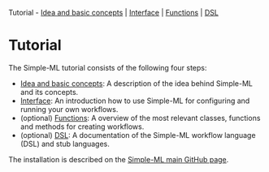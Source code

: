 Tutorial - [Idea and basic concepts][tutorial_concepts] | [Interface][tutorial_interface] | [Functions][functions] | [DSL][dsl-tutorial]

# Tutorial

The Simple-ML tutorial consists of the following four steps:

* [Idea and basic concepts][tutorial_concepts]: A description of the idea behind Simple-ML and its concepts.
* [Interface][tutorial_interface]: An introduction how to use Simple-ML for configuring and running your own workflows.
* (optional) [Functions][functions]: A overview of the most relevant classes, functions and methods for creating workflows.
* (optional) [DSL][dsl-tutorial]: A documentation of the Simple-ML workflow language (DSL) and stub languages.

The installation is described on the [Simple-ML main GitHub page][main-readme].

[main-readme]: ../README.md
[tutorial_concepts]: ./Tutorial-Basic-Concepts.md
[tutorial_interface]: ./Tutorial-The-Simple-ML-Interface.md
[functions]: ./Stdlib/API/README.md
[dsl-tutorial]: ./DSL/tutorial/README.md
[tutorial]: ./Tutorial.md
